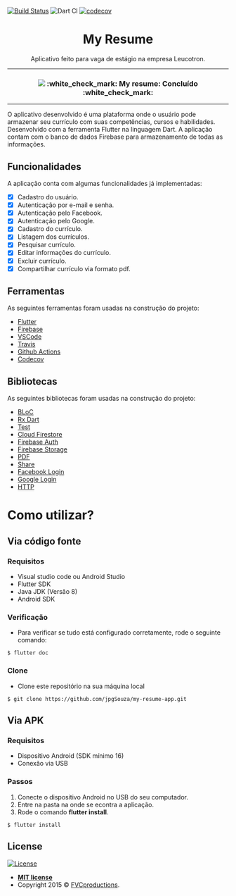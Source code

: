 [![Build Status](https://travis-ci.com/jpgSouza/my-resume-app.svg?token=wyUxFzK3GQM9rcK5MWCA&branch=master)](https://travis-ci.com/jpgSouza/my-resume-app)
![Dart CI](https://github.com/jpgSouza/my-resume-app/workflows/Dart%20CI/badge.svg)
[![codecov](https://codecov.io/gh/jpgSouza/my-resume-app/branch/master/graph/badge.svg?token=A20KNDBCJC)](undefined)

<h1 align="center">My Resume </h1>
<p align="center">Aplicativo feito para vaga de estágio na empresa Leucotron.</p>

-----

<h3 align="center"> 
  <img src="https://github.com/jpgSouza/my-resume-app/blob/master/MockUp.svg" >
  :white_check_mark:  My resume: Concluído  :white_check_mark:
</h3>

-----

<p align="left">O aplicativo desenvolvido é uma plataforma onde o usuário pode armazenar seu currículo com suas competências, cursos e habilidades. Desenvolvido com a ferramenta Flutter na linguagem Dart. A aplicação contam com o banco de dados Firebase para armazenamento de todas as informações.</p>

## Funcionalidades
A aplicação conta com algumas funcionalidades já implementadas:
- [X] Cadastro do usuário.
- [X] Autenticação por e-mail e senha.
- [X] Autenticação pelo Facebook.
- [X] Autenticação pelo Google.
- [X] Cadastro do currículo.
- [X] Listagem dos currículos.
- [X] Pesquisar currículo.
- [X] Editar informações do currículo.
- [X] Excluir currículo.
- [X] Compartilhar currículo via formato pdf.

## Ferramentas
As seguintes ferramentas foram usadas na construção do projeto:
- [Flutter](https://flutter.dev)
- [Firebase](https://firebase.google.com)
- [VSCode](https://code.visualstudio.com/)
- [Travis](https://travis-ci.org)
- [Github Actions](https://github.com/features/actions)
- [Codecov](https://codecov.io)

## Bibliotecas
As seguintes bibliotecas foram usadas na construção do projeto:
- [BLoC](https://pub.dev/packages/bloc)
- [Rx Dart](https://pub.dev/packages/rxdart)
- [Test](https://pub.dev/packages/test)
- [Cloud Firestore](https://pub.dev/packages/cloud_firestore)
- [Firebase Auth](https://pub.dev/packages/firebase_auth)
- [Firebase Storage](https://pub.dev/packages/firebase_storage)
- [PDF](https://pub.dev/packages/pdf)
- [Share](https://pub.dev/packages/share)
- [Facebook Login](https://pub.dev/packages/flutter_facebook_login)
- [Google Login](https://pub.dev/packages/google_sign_in)
- [HTTP](https://pub.dev/packages/http)

# Como utilizar? 

## Via código fonte

### Requisitos
 - Visual studio code ou Android Studio
 - Flutter SDK
 - Java JDK (Versão 8)
 - Android SDK
 
### Verificação
- Para verificar se tudo está configurado corretamente, rode o seguinte comando:
```
$ flutter doc
```

### Clone
- Clone este repositório na sua máquina local
```
$ git clone https://github.com/jpgSouza/my-resume-app.git
```

## Via APK

### Requisitos
 - Dispositivo Android (SDK mínimo 16)
 - Conexão via USB
 
### Passos
 1. Conecte o dispositivo Android no USB do seu computador.
 2. Entre na pasta na onde se econtra a aplicação.
 3. Rode o comando **flutter install**.
 ```
$ flutter install
```

## License

[![License](https://img.shields.io/apm/l/vim-mode?color=blue)](http://badges.mit-license.org)

- **[MIT license](http://opensource.org/licenses/mit-license.php)**
- Copyright 2015 © <a href="http://fvcproductions.com" target="_blank">FVCproductions</a>.

